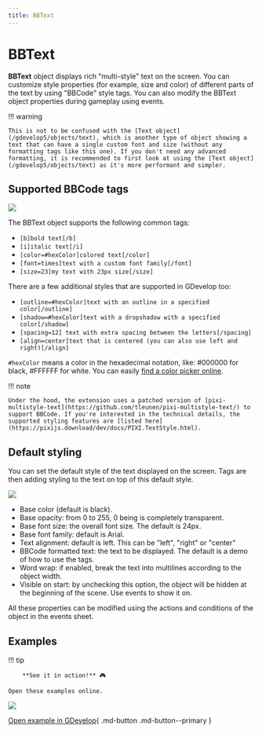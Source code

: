 ```yaml
---
title: BBText
---
```

# BBText

**BBText** object displays rich "multi-style" text on the screen. You can customize style properties (for example, size and color) of different parts of the text by using "BBCode" style tags. You can also modify the BBText object properties during gameplay using events.

!!! warning

    This is not to be confused with the [Text object](/gdevelop5/objects/text), which is another type of object showing a text that can have a single custom font and size (without any formatting tags like this one). If you don't need any advanced formatting, it is recommended to first look at using the [Text object](/gdevelop5/objects/text) as it's more performant and simpler.

## Supported BBCode tags

![](/gdevelop5/objects/stylestag.png)

The BBText object supports the following common tags:

  * `[b]bold text[/b]`
  * `[i]italic text[/i]`
  * `[color=#hexColor]colored text[/color]`
  * `[font=times]text with a custom font family[/font]`
  * `[size=23]my text with 23px size[/size]`

There are a few additional styles that are supported in GDevelop too:

  * `[outline=#hexColor]text with an outline in a specified color[/outline]`
  * `[shadow=#hexColor]text with a dropshadow with a specified color[/shadow]`
  * `[spacing=12] text with extra spacing between the letters[/spacing]`
  * `[align=center]text that is centered (you can also use left and right)[/align]`

`#hexColor` means a color in the hexadecimal notation, like: #000000 for black, #FFFFFF for white. You can easily [find a color picker online](https://htmlcolorcodes.com/).

!!! note

    Under the hood, the extension uses a patched version of [pixi-multistyle-text](https://github.com/tleunen/pixi-multistyle-text/) to support BBCode. If you're interested in the technical details, the supported styling features are [listed here](https://pixijs.download/dev/docs/PIXI.TextStyle.html).

## Default styling

You can set the default style of the text displayed on the screen. Tags are then adding styling to the text on top of this default style.

![](/gdevelop5/objects/bbtext/pasted/20230304-163249.png)

  * Base color (default is black).
  * Base opacity: from 0 to 255, 0 being is completely transparent.
  * Base font size: the overall font size. The default is 24px.
  * Base font family: default is Arial.
  * Text alignment: default is left. This can be "left", "right" or "center"
  * BBCode formatted text: the text to be displayed. The default is a demo of how to use the tags.
  * Word wrap: if enabled, break the text into multilines according to the object width.
  * Visible on start: by unchecking this option, the object will be hidden at the beginning of the scene. Use events to show it on.

All these properties can be modified using the actions and conditions of the object in the events sheet.

## Examples

!!! tip

        **See it in action!** 🎮

    Open these examples online.

[![](/gdevelop5/objects/bbtext-example.jpg)](https://editor.gdevelop.io/?project=example://bbtext-object-demo)

[Open example in GDevelop](https://editor.gdevelop.io/?project=example://bbtext-object-demo){ .md-button .md-button--primary }